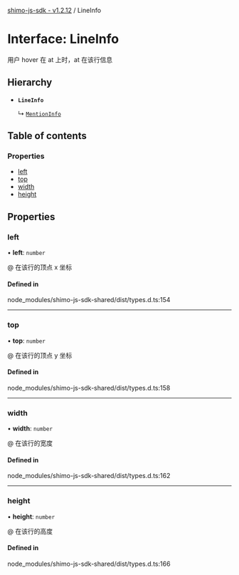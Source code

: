 [shimo-js-sdk - v1.2.12](/README.md) / LineInfo

# Interface: LineInfo

用户 hover 在 at 上时，at 在该行信息

## Hierarchy

- **`LineInfo`**

  ↳ [`MentionInfo`](/interfaces/MentionInfo.md)

## Table of contents

### Properties

- [left](/interfaces/LineInfo.md#left)
- [top](/interfaces/LineInfo.md#top)
- [width](/interfaces/LineInfo.md#width)
- [height](/interfaces/LineInfo.md#height)

## Properties

### left

• **left**: `number`

@ 在该行的顶点 x 坐标

#### Defined in

node_modules/shimo-js-sdk-shared/dist/types.d.ts:154

___

### top

• **top**: `number`

@ 在该行的顶点 y 坐标

#### Defined in

node_modules/shimo-js-sdk-shared/dist/types.d.ts:158

___

### width

• **width**: `number`

@ 在该行的宽度

#### Defined in

node_modules/shimo-js-sdk-shared/dist/types.d.ts:162

___

### height

• **height**: `number`

@ 在该行的高度

#### Defined in

node_modules/shimo-js-sdk-shared/dist/types.d.ts:166
